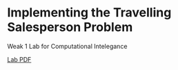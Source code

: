  # Implementing the Travelling Salesperson Problem

 Weak 1 Lab for Computational Intelegance

 [Lab PDF](https://vle.aston.ac.uk/bbcswebdav/pid-1421522-dt-content-rid-8837689_1/courses/2018_CS3910/cs3910-lab-1.pdf)